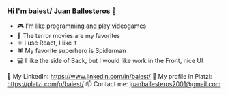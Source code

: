 ### Hi I'm baiest/ Juan Ballesteros 👋

- :video_game: I’m like programming and play videogames
- 🎥 The terror movies are my favorites
- ⚛️ I use React, I like it
- 🕷️ My favorite superhero is Spiderman
- 💻 I like the side of Back, but I would like work in the Front, nice UI

🔗 My LinkedIn: https://www.linkedin.com/in/baiest/
💚 My profile in Platzi: https://platzi.com/p/baiest/
📫 Contact me: juanballesteros2001@gmail.com
